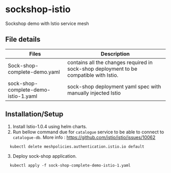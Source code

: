 # sockshop-istio
Sockshop demo with Istio service mesh

## File details
|Files|Description|
|------|--------|
|Sock-shop-complete-demo.yaml| contains all the changes required in sock-shop deployment to be compatible with Istio.|
|sock-shop-complete-demo-istio-1.yaml| sock-shop deployment yaml spec with manually injected Istio|                                                      
                                                                                                                                                      
## Installation/Setup                                                                                                                                 
                                                                                                                                                      
1. Install Istio-1.0.4 using helm charts.                                                                                                             
2. Run bellow command due for `catalogue` service to be able to connect to `catalogue-db`. More info : https://github.com/istio/istio/issues/10062    
                                                                                                                                                      
```                                                                                                                                                   
  kubectl delete meshpolicies.authentication.istio.io default                                                                                         
```                                                                                                                                                   
3. Deploy sock-shop application.                                                                                                                      
                                                                                                                                                      
```                                                                                                                                                   
  kubectl apply -f sock-shop-complete-demo-istio-1.yaml
```  
